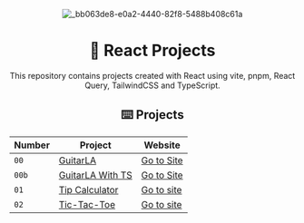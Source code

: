 <div align="center">

![_bb063de8-e0a2-4440-82f8-5488b408c61a](https://github.com/joshuaco/react-projects/assets/9096557/12fdb39c-d8ee-4669-b125-42fc934c70d2)

# 🚀 React Projects

This repository contains projects created with React using vite, pnpm, React Query, TailwindCSS and TypeScript.

## ⌨️ Projects

| Number | Project                             | Website                                                        |
| ------ | ----------------------------------- | ---------------------------------------------------------------|
| `00`   | [GuitarLA](00-guitarLA)             | [Go to Site](https://peaceful-torte-1f1ae9.netlify.app/)       |
| `00b`  | [GuitarLA With TS](00b-guitarLA-ts) | [Go to Site](https://peaceful-torte-1f1ae9.netlify.app/)       |
| `01`   | [Tip Calculator](01-tip-calculator) | [Go to site](https://flourishing-moonbeam-eaa2f3.netlify.app/) |
| `02`   | [Tic-Tac-Toe](02-tic-tac-toe)       | [Go to site](https://lively-meringue-14ffbf.netlify.app/)      |
